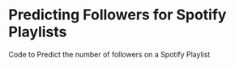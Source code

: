 # Predicting Followers for Spotify Playlists
Code to Predict the number of followers on a Spotify Playlist

